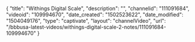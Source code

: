 {
    "title": "Withings Digital Scale",
    "description": "",
    "channelid": "111091684",
    "videoid": "109994670",
    "date_created": "1502523622",
    "date_modified": "1504049176",
    "type": "captivate",
    "layout": "channelVideo",
    "url": "\/bbbusa-latest-videos\/withings-digital-scale-2-notes\/111091684-109994670"
}